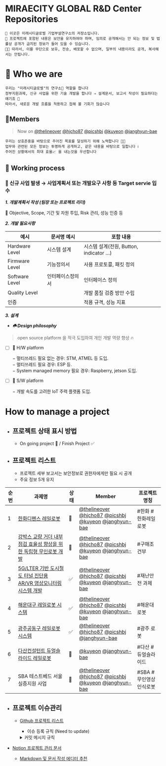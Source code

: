 # MIRAECITY GLOBAL R&D Center Repositories

```other
📌 이곳은 미래시티글로벌 기업부설연구소의 저장소입니다.
🔐 프로젝트에 포함된 내용은 보안을 유지하여야 하며, 임의로 공개해서는 안 되는 정보 및 법률상 공개가 금지된 정보가 들어 있을 수 있습니다.
🙏🏼 따라서, 이를 무단으로 보유, 전송, 배포할 수 없으며, 일부의 내용이라도 공개, 복사해서는 안됩니다.
```

# 🧬 Who we are

```other
우리는 "미래시티글로벌"의 연구소📡 역할을 합니다
정부지원과제, 신규 사업을 위한 기술 개발을 합니다 ⇒ 설계문서, 보고서 작성이 필요하다는 얘기죠 🧠
따라서, 새로운 개발 흐름을 적용하고 접해 볼 기회가 많습니다
```

## 📍Members

> Now on [@thelineover](https://github.com/thelineover) [@hjcho87](https://github.com/hjcho87) [@picshbj](https://github.com/picshbj) [@kuyeon](https://github.com/kuyeon) [@janghyun-bae](https://github.com/janghyun-bae)

```other
우리는 상호존중을 바탕으로 주어진 목표를 달성하기 위해 노력합니다 👍🏻
업무와 관련된 모든 정보는 투명하게 공개하고, 같은 내용을 바탕으로 일합니다 ℹ
주어진 상황에서의 최대 효율📈 을 내는것을 우선합니다
```

## 🦾 Working process

### 🌟 신규 사업 발생 → 사업계획서 또는 개발요구 사항 등 Target servie 입수

***1. 개발계획서 작성 (팀장 또는 프로젝트 리더)***

📄 Objective, Scope, 기간 및 자원 투입, Risk 관리, 성능 인증 등

***2. 개발 필요사항***

| **예시**         | **문서명 예시** | **포함 내용**                       |
| -------------- | ---------- | ------------------------------- |
| Hardware Level | 시스템 설계     | 시스템 설계(전원, Button, indicator …) |
| Firmware Level | 기능정의서      | 사용 프로토콜, 패킷 정의                  |
| Software Level | 인터페이스정의서   | 인터페이스 정의                        |
| Quality Level  |            | 개발 품질 검증 방안 수립                  |
| 인증             |            | 적용 규격, 성능 지표                    |

***3. 설계***

- ***☘️ Design philosophy***

> open source platform 을 적극 도입하여 개인 개발 역량 향상 🔥

- [ ] 🤖 H/W platform

   − 멀티쓰레드 필요 없는 경우: STM, ATMEL 등 도입.  
   − 멀티쓰레드 필요 경우: ESP 등.  
   − System managed memory 필요 경우: Raspberry, jetson 도입.  

- [ ] 🍦 S/W platform

   − 개발 속도를 고려한 IoT 주력 플랫폼 도입.  

# How to manage a project

- ## 프로젝트 상태 표시 방법
   - On going project 🚀 / Finish Project ✅
- ## 프로젝트 리스트
   - 프로젝트 세부 보고서는 보안정보로 권한자에게만 필요 시 공개
   - 주요 정보 5개 유지

| **순번** | **과제명**                                                                                             | **상태** | **Member**                                                                                                                                                                                                         | **프로젝트 명칭**     |
| ------ | --------------------------------------------------------------------------------------------------- | ------ | ------------------------------------------------------------------------------------------------------------------------------------------------------------------------------------------------------------------ | --------------- |
| 1      | [한화디펜스 레일로봇](https://github.com/miraecityDev/railrobot_v3)                                          | 🚀     | [@thelineover](https://github.com/thelineover) [@hjcho87](https://github.com/hjcho87) [@picshbj](https://github.com/picshbj) [@kuyeon](https://github.com/kuyeon) [@janghyun-bae](https://github.com/janghyun-bae) | \#한화 #한화레일로봇    |
| 2      | [강박스 교량 거더 내부점검 효율성 향상을 위한 독립형 무인로봇 개발](https://github.com/miraecityDev/Standalone_Unmanned_robot)  | 🚀     | [@thelineover](https://github.com/thelineover) [@hjcho87](https://github.com/hjcho87) [@picshbj](https://github.com/picshbj) [@kuyeon](https://github.com/kuyeon) [@janghyun-bae](https://github.com/janghyun-bae) | \#구매조건부         |
| 3      | [5G/LTER 기반 도시철도 터널 진단용 AR/VR 영상모니터링 시스템 개발](https://github.com/miraecityDev/disaster_safety_robot) | ✅      | [@thelineover](https://github.com/thelineover) [@hjcho87](https://github.com/hjcho87) [@picshbj](https://github.com/picshbj) [@kuyeon](https://github.com/kuyeon) [@janghyun-bae](https://github.com/janghyun-bae) | \#재난안전 과제       |
| 4      | [해운대구 레일로봇 시스템](https://github.com/miraecityDev/mr_tr440)                                           | ✅      | [@thelineover](https://github.com/thelineover) [@hjcho87](https://github.com/hjcho87) [@picshbj](https://github.com/picshbj) [@kuyeon](https://github.com/kuyeon) [@janghyun-bae](https://github.com/janghyun-bae) | \#해운대 로봇        |
| 5      | [광주공동구 레일로봇 시스템](https://github.com/miraecityDev/railrobot)                                         | ✅      | [@thelineover](https://github.com/thelineover) [@hjcho87](https://github.com/hjcho87) [@picshbj](https://github.com/picshbj) [@janghyun-bae](https://github.com/janghyun-bae)                                      | \#광주 로봇         |
| 6      | [다산컨설턴트 듀얼슬라이드 레일로봇](https://github.com/miraecityDev/Dual-Slide)                                    | 🚀     | [@kuyeon](https://github.com/kuyeon) [@janghyun-bae](https://github.com/janghyun-bae)                                                                                                                              | \#다산 #듀얼슬라이드    |
| 7      | SBA 테스트베드 서울 실증지원 사업                                                                                | 🚀     | [@thelineover](https://github.com/thelineover) [@hjcho87](https://github.com/hjcho87) [@picshbj](https://github.com/picshbj) [@kuyeon](https://github.com/kuyeon) [@janghyun-bae](https://github.com/janghyun-bae) | \#SBA #무인영상인식로봇 |

- ## 프로젝트 이슈관리
   - [Github 프로젝트 리스트](https://github.com/orgs/miraecityDev/projects)
      - 이슈 등록 규칙 (Need to update)
      <details>
      <summary>커밋 메시지 규칙</summary>

      ```python
      # <타입>: <제목>

      ##### 제목은 최대 50 글자까지만 입력 ############## -> |


      # 본문은 위에 작성
      ######## 본문은 한 줄에 최대 72 글자까지만 입력 ########################### -> |

      # 꼬릿말은 아래에 작성: ex) #이슈 번호

      # --- COMMIT END ---
      # <타입> 리스트
      #   Feat    : 기능 (새로운 기능)
      #   Fix     : 버그 (버그 수정)
      #   Refactor: 리팩토링
      #   Style   : 스타일 (코드 형식, 세미콜론 추가: 비즈니스 로직에 변경 없음)
      #   Docs    : 문서 (문서 추가, 수정, 삭제)
      #   Test    : 테스트 (테스트 코드 추가, 수정, 삭제: 비즈니스 로직에 변경 없음)
      #   chore   : 기타 변경사항 (빌드 스크립트 수정 등)
      # ------------------
      #     제목 첫 글자를 대문자로
      #     제목은 명령문으로
      #     제목 끝에 마침표(.) 금지
      #     제목과 본문을 한 줄 띄워 분리하기
      #     본문은 "어떻게" 보다 "무엇을", "왜"를 설명한다.
      #     본문에 여러줄의 메시지를 작성할 땐 "-"로 구분
      # ------------------
      ```
      </details>
 
- [Notion 프로젝트 관리 문서](https://www.notion.so/miraecity/87d865365bd3453c88275d4188c11988)
   - [Markdown 및 문서 작성 에디터 추천](https://www.craft.do)

